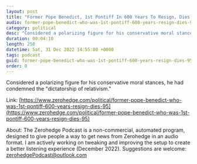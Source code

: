 ```yaml
---
layout: post
title: "Former Pope Benedict, 1st Pontiff In 600 Years To Resign, Dies At 95"
audio: former-pope-benedict-who-was-1st-pontiff-600-years-resign-dies-95-3
category: political
desc: "Considered a polarizing figure for his conservative moral stances, he had condemned the &quot;dictatorship of relativism.&quot;"
duration: 00:04:10
length: 250
datetime: Sat, 31 Dec 2022 14:55:00 +0000
tags: podcast
guid: former-pope-benedict-who-was-1st-pontiff-600-years-resign-dies-95-0
order: 0
---
```

Considered a polarizing figure for his conservative moral stances, he had condemned the &quot;dictatorship of relativism.&quot;

Link: [https://www.zerohedge.com/political/former-pope-benedict-who-was-1st-pontiff-600-years-resign-dies-95](https://www.zerohedge.com/political/former-pope-benedict-who-was-1st-pontiff-600-years-resign-dies-95)

About: The Zerohedge Podcast is a non-commercial, automated program, designed to give people a way to get news from Zerohedge in an audio format.  I am actively working on tweaking and improving the setup to create a better listening experience (December 2022).  Suggestions are welcome: [zerohedgePodcast@outlook.com](mailto:zerohedgePodcast@outlook.com)
